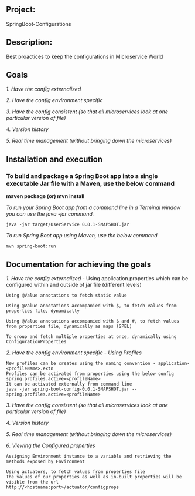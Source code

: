 ## Project: 
SpringBoot-Configurations


## Description: 
Best proactices to keep the configurations in Microservice World


## Goals

*1. Have the config externalized*

*2. Have the config environment specific*

*3. Have the config consistent (so that all microservices look at one particular version of file)*

*4. Version history*

*5. Real time management (without bringing down the microservices)*



## Installation and execution

### To build and package a Spring Boot app into a single executable Jar file with a Maven, use the below command ###
**maven package (or)  mvn install**


*To run your Spring Boot app from a command line in a Terminal window you can use the java -jar command.* 
```
java -jar target/UserService 0.0.1-SNAPSHOT.jar
```

*To run Spring Boot app using Maven, use the below command*
```
mvn spring-boot:run 
```

## Documentation for achieving the goals ##

*1. Have the config externalized* - Using application.properties which can be configured within and outside of jar file (different levels)
```
Using @Value annotations to fetch static value
```
```
Using @Value annotations accompanied with $, to fetch values from properties file, dynamically
```
```
Using @Value annotations accompanied with $ and #, to fetch values from properties file, dynamically as maps (SPEL)
```
```
To group and fetch multiple properties at once, dynamically using ConfigurationProperties
```

*2. Have the config environment specific - Using Profiles*
```
New profiles can be creates using the naming convention - application-<profileName>.extn
Profiles can be activated from properties using the below config
spring.profiles.active=<profileName>
It can be activated externally from command line 
java -jar spring-boot-config-0.0.1-SNAPSHOT.jar --spring.profiles.active=<profileName>
```

*3. Have the config consistent (so that all microservices look at one particular version of file)*

*4. Version history*

*5. Real time management (without bringing down the microservices)*

*6. Viewing the Configured properties*
```
Assigning Environment instance to a variable and retrieving the methods exposed by Environment
```
```
Using actuators, to fetch values from properties file
The values of our properties as well as in-built properties will be visible from the url
http://<hostname:port>/actuator/configprops
```

